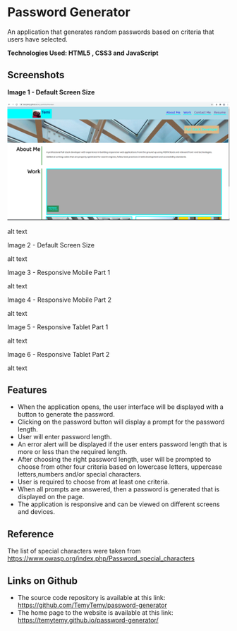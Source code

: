 # Password Generator
An application that generates random passwords based on criteria that users have selected.


**Technologies Used: HTML5 , CSS3 and JavaScript**

## Screenshots

**Image 1 - Default Screen Size**  

  ![alt text](https://github.com/TemyTemy/my-portfolio/blob/main/assets/images/screenshot-1.PNG)



alt text

Image 2 - Default Screen Size

alt text

Image 3 - Responsive Mobile Part 1

alt text

Image 4 - Responsive Mobile Part 2

alt text

Image 5 - Responsive Tablet Part 1

alt text

Image 6 - Responsive Tablet Part 2

alt text

## Features
- When the application opens, the user interface will be displayed with a button to generate the password.
- Clicking on the password button will display a prompt for the password length.
- User will enter password length.
- An error alert will be displayed if the user enters password length that is more or less than the required length.
- After choosing the right password length, user will be prompted to choose from other four criteria based on lowercase letters, uppercase letters,numbers and/or special characters.
- User is required to choose from at least one criteria.
- When all prompts are answered, then a password is generated that is displayed on the page.
- The application is responsive and can be viewed on different screens and devices.


## Reference
The list of special characters were taken from https://www.owasp.org/index.php/Password_special_characters

## Links on Github
- The source code repository is available at this link: https://github.com/TemyTemy/password-generator
- The home page to the website is available at this link: https://temytemy.github.io/password-generator/

